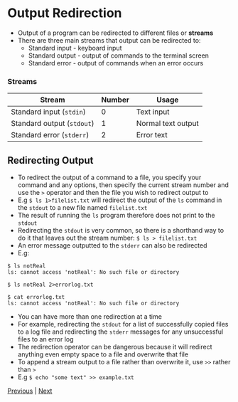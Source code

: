 # Output Redirection

* Output of a program can be redirected to different files or **streams**
* There are three main streams that output can be redirected to:
  * Standard input - keyboard input
  * Standard output - output of commands to the terminal screen
  * Standard error - output of commands when an error occurs

### Streams

| Stream | Number | Usage |
| ------ | ------ | ----- |
| Standard input (`stdin`) | 0 | Text input |
| Standard output (`stdout`) | 1 | Normal text output |
| Standard error (`stderr`) | 2 | Error text |

## Redirecting Output

* To redirect the output of a command to a file, you specify your command and any options, then specify the current stream number and use the `>` operator and then the file you wish to redirect output to
* E.g `$ ls 1>filelist.txt` will redirect the output of the `ls` command in the `stdout` to a new file named `filelist.txt`
* The result of running the `ls` program therefore does not print to the `stdout`
* Redirecting the `stdout` is very common, so there is a shorthand way to do it that leaves out the stream number: `$ ls > filelist.txt`
* An error message outputted to the `stderr` can also be redirected
* E.g:

```
$ ls notReal
ls: cannot access 'notReal': No such file or directory

$ ls notReal 2>errorlog.txt

$ cat errorlog.txt
ls: cannot access 'notReal': No such file or directory
```

* You can have more than one redirection at a time
* For example, redirecting the `stdout` for a list of successfully copied files to a log file and redirecting the `stderr` messages for any unsuccessful files to an error log
* The redirection operator can be dangerous because it will redirect anything even empty space to a file and overwrite that file
* To append a stream output to a file rather than overwrite it, use `>>` rather than `>`
* E.g `$ echo "some text" >> example.txt`

[Previous](archives.md) | [Next](environment_variables.md)
